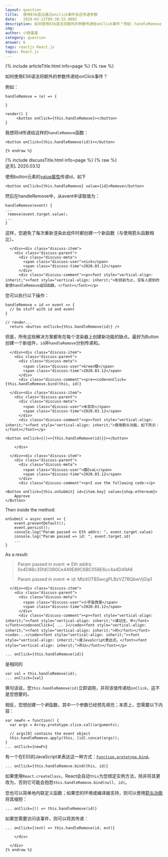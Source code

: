 ```yaml
---
layout: question
title:  使用ES6语法通过onclick事件反应传递参数
date:   2020-03-12T09:30:15.000Z
description: 如何使用ES6语法将额外的参数传递给onClick事件？例如：handleRemove = (e) => {}render() {   ...
img: 
author: 小胖蛋蛋
category: question
answer: 6
tags: reactjs React.js
topic: React.js
---
```

<div class="article-root">
  <div class="article">
    {% include articleTitle.html info=page %}
    {% raw %}
    <div class="article-content"><p><font style="vertical-align: inherit;"><font style="vertical-align: inherit;">如何使用ES6语法将额外的参数传递给onClick事件？</font></font></p>

<p><font style="vertical-align: inherit;"><font style="vertical-align: inherit;">例如：</font></font></p>

<pre><code>handleRemove = (e) =&gt; {<font></font>
<font></font>
}<font></font>
<font></font>
render() {<font></font>
     &lt;button onClick={this.handleRemove}&gt;&lt;/button&gt;<font></font>
}<font></font>
</code></pre>

<p><font style="vertical-align: inherit;"><font style="vertical-align: inherit;">我想将id传递给这样的</font></font><code>handleRemove</code><font style="vertical-align: inherit;"><font style="vertical-align: inherit;">函数：</font></font></p>

<pre><code>&lt;button onClick={this.handleRemove(id)}&gt;&lt;/button&gt;
</code></pre></div>
    {% endraw %}
  </div>

  <div class="discuss-wrapper">
    {% include discussTitle.html info=page %}
    {% raw %}
    <div class="discuss-item">
        <div class="discuss-parent">
          <div class="discuss-meta">
            <span class="discuss-user">逆天L</span>
            <span class="discuss-time">2020.03.12</span>
          </div>
          <div class="discuss-comment"><p><font style="vertical-align: inherit;"><font style="vertical-align: inherit;">使用</font><font style="vertical-align: inherit;">button元素</font><font style="vertical-align: inherit;">的</font></font><a href="https://developer.mozilla.org/en-US/docs/Web/HTML/Element/button" rel="noreferrer"><font style="vertical-align: inherit;"><font style="vertical-align: inherit;">value属性</font></font></a><font style="vertical-align: inherit;"><font style="vertical-align: inherit;">传递id，如下</font></font></p>

<pre><code>&lt;button onClick={this.handleRemove} value={id}&gt;Remove&lt;/button&gt;
</code></pre>

<p><font style="vertical-align: inherit;"><font style="vertical-align: inherit;">然后在handleRemove中，从event中读取值为：</font></font></p>

<pre><code>handleRemove(event) {<font></font>
...<font></font>
 remove(event.target.value);<font></font>
...<font></font>
}<font></font>
</code></pre>

<p><font style="vertical-align: inherit;"><font style="vertical-align: inherit;">这样，您避免了每次重新渲染此组件时都创建一个新函数（与使用箭头函数相比）。</font></font></p></div>
        </div>
        
      </div><div class="discuss-item">
        <div class="discuss-parent">
          <div class="discuss-meta">
            <span class="discuss-user">nick</span>
            <span class="discuss-time">2020.03.12</span>
          </div>
          <div class="discuss-comment"><p><font style="vertical-align: inherit;"><font style="vertical-align: inherit;">到目前为止，没有人提到的是使handleRemove返回函数。</font></font></p>

<p><font style="vertical-align: inherit;"><font style="vertical-align: inherit;">您可以执行以下操作：</font></font></p>

<pre><code>handleRemove = id =&gt; event =&gt; {<font></font>
  // Do stuff with id and event<font></font>
}<font></font>
<font></font>
// render...<font></font>
  return &lt;button onClick={this.handleRemove(id)} /&gt;<font></font>
</code></pre>

<p><font style="vertical-align: inherit;"><font style="vertical-align: inherit;">但是，所有这些解决方案都有在每个渲染器上创建新功能的缺点。</font><font style="vertical-align: inherit;">最好为Button创建一个新组件，</font></font><code>id</code><font style="vertical-align: inherit;"><font style="vertical-align: inherit;">并</font></font><code>handleRemove</code><font style="vertical-align: inherit;"><font style="vertical-align: inherit;">分别</font><font style="vertical-align: inherit;">传递</font><font style="vertical-align: inherit;">和</font><font style="vertical-align: inherit;">。</font></font></p></div>
        </div>
        
      </div><div class="discuss-item">
        <div class="discuss-parent">
          <div class="discuss-meta">
            <span class="discuss-user">Green樱</span>
            <span class="discuss-time">2020.03.12</span>
          </div>
          <div class="discuss-comment"><pre><code>onClick={this.handleRemove.bind(this, id)}
</code></pre></div>
        </div>
        
      </div><div class="discuss-item">
        <div class="discuss-parent">
          <div class="discuss-meta">
            <span class="discuss-user">米亚凯</span>
            <span class="discuss-time">2020.03.12</span>
          </div>
          <div class="discuss-comment"><p><font style="vertical-align: inherit;"><font style="vertical-align: inherit;">使用箭头功能，如下所示：</font></font></p>

<pre><code>&lt;button onClick={()=&gt;{this.handleRemove(id)}}&gt;&lt;/button&gt;
</code></pre></div>
        </div>
        
      </div><div class="discuss-item">
        <div class="discuss-parent">
          <div class="discuss-meta">
            <span class="discuss-user">猿EvaL</span>
            <span class="discuss-time">2020.03.12</span>
          </div>
          <div class="discuss-comment"><p>I use the following code:</p>

<pre><code>&lt;Button onClick={this.onSubmit} id={item.key} value={shop.ethereum}&gt;<font></font>
    Approve<font></font>
&lt;/Button&gt;<font></font>
</code></pre>

<p>Then inside the method:</p>

<pre><code>onSubmit = async event =&gt; {<font></font>
    event.preventDefault();<font></font>
    event.persist();<font></font>
    console.log("Param passed =&gt; Eth addrs: ", event.target.value)<font></font>
    console.log("Param passed =&gt; id: ", event.target.id)<font></font>
    ...<font></font>
}<font></font>
</code></pre>

<p>As a result:</p>

<blockquote>
  <p>Param passed in event =&gt; Eth addrs: 0x4D86c35fdC080Ce449E89C6BC058E6cc4a4D49A6</p>
  
  <p>Param passed in event =&gt;  id: Mlz4OTBSwcgPLBzVZ7BQbwVjGip1</p>
</blockquote></div>
        </div>
        
      </div><div class="discuss-item">
        <div class="discuss-parent">
          <div class="discuss-meta">
            <span class="discuss-user">小宇宙西里</span>
            <span class="discuss-time">2020.03.12</span>
          </div>
          <div class="discuss-comment"><p><font style="vertical-align: inherit;"><font style="vertical-align: inherit;">请记住，中</font></font><code>onClick={ ... }</code><font style="vertical-align: inherit;"><font style="vertical-align: inherit;">的</font></font><code>...</code><font style="vertical-align: inherit;"><font style="vertical-align: inherit;">是JavaScript表达式。</font><font style="vertical-align: inherit;">所以</font></font></p>

<pre class="lang-js prettyprint-override"><code>... onClick={this.handleRemove(id)}
</code></pre>

<p><font style="vertical-align: inherit;"><font style="vertical-align: inherit;">是相同的</font></font></p>

<pre class="lang-js prettyprint-override"><code>var val = this.handleRemove(id);<font></font>
... onClick={val}<font></font>
</code></pre>

<p><font style="vertical-align: inherit;"><font style="vertical-align: inherit;">换句话说，您</font></font><code>this.handleRemove(id)</code><font style="vertical-align: inherit;"><font style="vertical-align: inherit;">立即</font><font style="vertical-align: inherit;">调用</font><font style="vertical-align: inherit;">，并将该值传递给</font></font><code>onClick</code><font style="vertical-align: inherit;"><font style="vertical-align: inherit;">，这不是您想要的。</font></font></p>

<p><font style="vertical-align: inherit;"><font style="vertical-align: inherit;">相反，您想创建一个</font></font><em><font style="vertical-align: inherit;"><font style="vertical-align: inherit;">新</font></font></em><font style="vertical-align: inherit;"><font style="vertical-align: inherit;">函数，其中一个参数已经预先填充；</font><font style="vertical-align: inherit;">本质上，您需要以下内容：</font></font></p>

<pre class="lang-js prettyprint-override"><code>var newFn = function() {<font></font>
  var args = Array.prototype.slice.call(arguments);<font></font>
<font></font>
  // args[0] contains the event object<font></font>
  this.handleRemove.apply(this, [id].concat(args));<font></font>
}<font></font>
... onClick={newFn}<font></font>
</code></pre>

<p><font style="vertical-align: inherit;"><font style="vertical-align: inherit;">有一个在ES5的JavaScript来表达这一种方式：</font></font><a href="https://developer.mozilla.org/en-US/docs/Web/JavaScript/Reference/Global_Objects/Function/bind" rel="noreferrer"><code>Function.prototype.bind</code></a><font style="vertical-align: inherit;"><font style="vertical-align: inherit;">。</font></font></p>

<pre class="lang-js prettyprint-override"><code>... onClick={this.handleRemove.bind(this, id)}
</code></pre>

<p><font style="vertical-align: inherit;"><font style="vertical-align: inherit;">如果使用</font></font><code>React.createClass</code><font style="vertical-align: inherit;"><font style="vertical-align: inherit;">，React会自动</font></font><code>this</code><font style="vertical-align: inherit;"><font style="vertical-align: inherit;">为您</font><font style="vertical-align: inherit;">绑定</font><font style="vertical-align: inherit;">实例方法，除非将其更改为，否则它可能会抱怨</font></font><code>this.handleRemove.bind(null, id)</code><font style="vertical-align: inherit;"><font style="vertical-align: inherit;">。</font></font></p>

<p><font style="vertical-align: inherit;"><font style="vertical-align: inherit;">您也可以简单地内联定义函数；</font><font style="vertical-align: inherit;">如果您的环境或编译器支持，则可以</font><font style="vertical-align: inherit;">使用</font></font><a href="https://developer.mozilla.org/en-US/docs/Web/JavaScript/Reference/Functions/Arrow_functions" rel="noreferrer"><font style="vertical-align: inherit;"><font style="vertical-align: inherit;">箭头功能</font></font></a><font style="vertical-align: inherit;"><font style="vertical-align: inherit;">将其缩短</font><font style="vertical-align: inherit;">：</font></font></p>

<pre class="lang-js prettyprint-override"><code>... onClick={() =&gt; this.handleRemove(id)}
</code></pre>

<p><font style="vertical-align: inherit;"><font style="vertical-align: inherit;">如果您需要访问该事件，则可以将其传递：</font></font></p>

<pre class="lang-js prettyprint-override"><code>... onClick={(evt) =&gt; this.handleRemove(id, evt)}
</code></pre></div>
        </div>
        
      </div>
    {% endraw %}
  </div>
<div>
